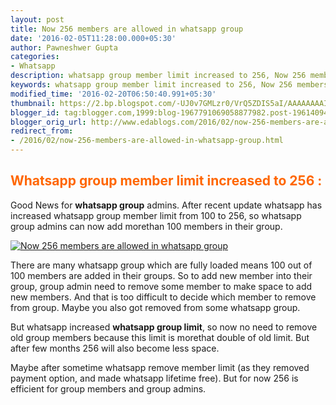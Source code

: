 ```yaml
---
layout: post
title: Now 256 members are allowed in whatsapp group
date: '2016-02-05T11:28:00.000+05:30'
author: Pawneshwer Gupta
categories:
- Whatsapp
description: whatsapp group member limit increased to 256, Now 256 members are allowed in whatsapp group add morethan 100 members in whatsapp group, no need to remove
keywords: whatsapp group member limit increased to 256, Now 256 members are allowed in whatsapp group add morethan 100 members in whatsapp group, no need to remove
modified_time: '2016-02-20T06:50:40.991+05:30'
thumbnail: https://2.bp.blogspot.com/-UJ0v7GMLzr0/VrQ5ZDIS5aI/AAAAAAAAIOU/40N4ouDVbiI/s72-c/Screenshot_2016-02-05-11-05-17%2Bcopy.jpg
blogger_id: tag:blogger.com,1999:blog-1967791069058877982.post-1961409463379530663
blogger_orig_url: http://www.edablogs.com/2016/02/now-256-members-are-allowed-in-whatsapp-group.html
redirect_from:
- /2016/02/now-256-members-are-allowed-in-whatsapp-group.html
---
```


## <span style="color: #ff6600;">Whatsapp group member limit increased to 256 :</span>

Good News for **whatsapp group** admins. After recent update whatsapp has increased whatsapp group member limit from 100 to 256, so whatsapp group admins can now add morethan 100 members in their group.

[![Now 256 members are allowed in whatsapp group](https://2.bp.blogspot.com/-UJ0v7GMLzr0/VrQ5ZDIS5aI/AAAAAAAAIOU/40N4ouDVbiI/s320/Screenshot_2016-02-05-11-05-17%2Bcopy.jpg "Now 256 members are allowed in whatsapp group")](https://2.bp.blogspot.com/-UJ0v7GMLzr0/VrQ5ZDIS5aI/AAAAAAAAIOU/40N4ouDVbiI/s1600/Screenshot_2016-02-05-11-05-17%2Bcopy.jpg)

There are many whatsapp group which are fully loaded means 100 out of 100 members are added in their groups. So to add new member into their group, group admin need to remove some member to make space to add new members. And that is too difficult to decide which member to remove from group. Maybe you also got removed from some whatsapp group.

But whatsapp increased **whatsapp group limit**, so now no need to remove old group members because this limit is morethat double of old limit. But after few months 256 will also become less space.

Maybe after sometime whatsapp remove member limit (as they removed payment option, and made whatsapp lifetime free). But for now 256 is efficient for group members and group admins.